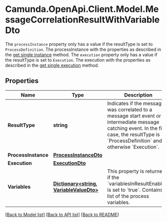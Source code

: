 # Camunda.OpenApi.Client.Model.MessageCorrelationResultWithVariableDto
The `processInstance` property only has a value if the resultType is set to `ProcessDefinition`. The processInstance with the properties as described in the [get single instance](https://docs.camunda.org/manual/7.21/reference/rest/process-instance/get/) method.  The `execution` property only has a value if the resultType is set to `Execution`. The execution with the properties as described in the [get single execution](https://docs.camunda.org/manual/7.21/reference/rest/execution/get/) method.

## Properties

Name | Type | Description | Notes
------------ | ------------- | ------------- | -------------
**ResultType** | **string** | Indicates if the message was correlated to a message start event or an  intermediate message catching event. In the first case, the resultType is  &#x60;ProcessDefinition&#x60; and otherwise &#x60;Execution&#x60;. | [optional] 
**ProcessInstance** | [**ProcessInstanceDto**](ProcessInstanceDto.md) |  | [optional] 
**Execution** | [**ExecutionDto**](ExecutionDto.md) |  | [optional] 
**Variables** | [**Dictionary&lt;string, VariableValueDto&gt;**](VariableValueDto.md) | This property is returned if the &#x60;variablesInResultEnabled&#x60; is set to &#x60;true&#x60;. Contains a list of the process variables.  | [optional] 

[[Back to Model list]](../README.md#documentation-for-models) [[Back to API list]](../README.md#documentation-for-api-endpoints) [[Back to README]](../README.md)

